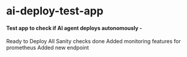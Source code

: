 # ai-deploy-test-app

#### Test app to check if AI agent deploys autonomously -

Ready to Deploy
All Sanity checks done
Added monitoring features for prometheus
Added new endpoint

